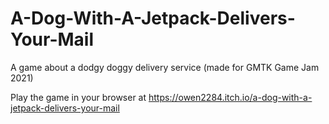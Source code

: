 # A-Dog-With-A-Jetpack-Delivers-Your-Mail
A game about a dodgy doggy delivery service (made for GMTK Game Jam 2021)

Play the game in your browser at https://owen2284.itch.io/a-dog-with-a-jetpack-delivers-your-mail

